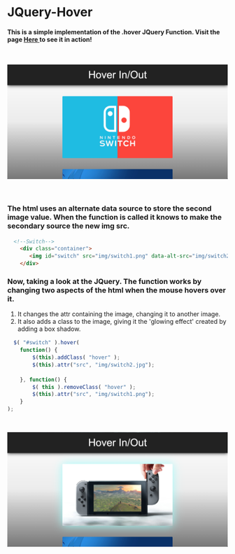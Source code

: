 # JQuery-Hover

#### This is a simple implementation of the .hover JQuery Function. Visit the page <a href="https://simonable.github.io/JQuery-Hover/"> Here </a> to see it in action!

<br>

![](https://github.com/SimonAble/JQuery-Hover/blob/master/img/Hover1.png)

<br>

### The html uses an alternate data source to store the second image value. When the function is called it knows to make the secondary source the new img src.

```html
  <!--Switch-->
    <div class="container">
       <img id="switch" src="img/switch1.png" data-alt-src="img/switch2.jpg">
    </div>
```

### Now, taking a look at the JQuery. The function works by changing two aspects of the html when the mouse hovers over it. 

1. It changes the attr containing the image, changing it to another image.
2. It also adds a class to the image, giving it the 'glowing effect' created by adding a box shadow.

```javascript
  $( "#switch" ).hover(
    function() {
        $(this).addClass( "hover" );
        $(this).attr("src", "img/switch2.jpg"); 

    }, function() {
        $( this ).removeClass( "hover" );
        $(this).attr("src", "img/switch1.png"); 
    }
);
```

<br>

![](https://github.com/SimonAble/JQuery-Hover/blob/master/img/Hover2.png)
